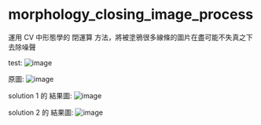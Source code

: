 # morphology_closing_image_process
運用 CV 中形態學的 閉運算 方法，將被塗鴉很多線條的圖片在盡可能不失真之下去除噪聲

test:
![image](https://pic.17qq.com/uploads/hwetestcqx.jpeg)

原圖:
![image](https://imgur.com/a/VoJr6lX)

solution 1 的 結果圖:
![image](https://imgur.com/a/j9jwGL2)

solution 2 的 結果圖:
![image](https://imgur.com/a/TlZiWjb)
